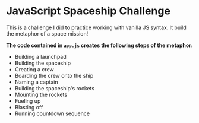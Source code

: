 # JavaScript Spaceship Challenge 

This is a challenge I did to practice working with vanilla JS syntax. It build the metaphor of a space mission! 

**The code contained in `app.js` creates the following steps of the metaphor:**
* Building a launchpad
* Building the spaceship
* Creating a crew
* Boarding the crew onto the ship
* Naming a captain
* Building the spaceship's rockets
* Mounting the rockets
* Fueling up
* Blasting off
* Running countdown sequence

